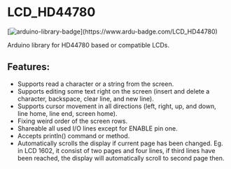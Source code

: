 # LCD_HD44780

[![arduino-library-badge](https://www.ardu-badge.com/badge/LCD_HD44780.svg?)](https://www.ardu-badge.com/LCD_HD44780)

Arduino library for HD44780 based or compatible LCDs.

## Features:
  - Supports read a character or a string from the screen.
  - Supports editing some text right on the screen (insert and delete a character, backspace, clear line, and new line).
  - Supports cursor movement in all directions (left, right, up, and down, line home, line end, screen home).
  - Fixing weird order of the screen rows.
  - Shareable all used I/O lines except for ENABLE pin one.
  - Accepts println() command or method.
  - Automatically scrolls the display if current page has been changed. Eg. in LCD 1602, it consist of two pages and four lines, if third lines have been reached, the display will automatically scroll to second page then.
